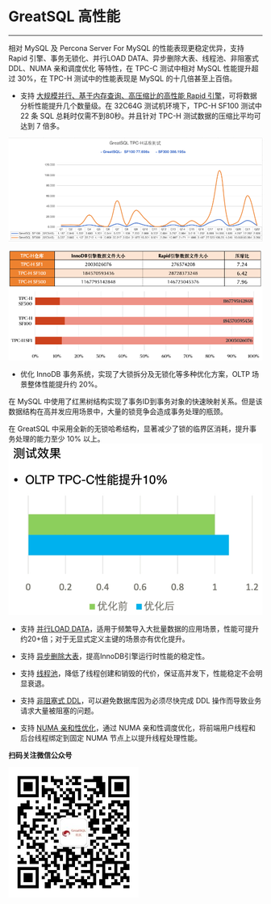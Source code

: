 # GreatSQL 高性能
---

相对 MySQL 及 Percona Server For MySQL 的性能表现更稳定优异，支持 Rapid 引擎、事务无锁化、并行LOAD DATA、异步删除大表、线程池、非阻塞式DDL、NUMA 亲和调度优化 等特性，在 TPC-C 测试中相对 MySQL 性能提升超过 30%，在 TPC-H 测试中的性能表现是 MySQL 的十几倍甚至上百倍。

- 支持 [大规模并行、基于内存查询、高压缩比的高性能 Rapid 引擎](./5-1-highperf-rapid-engine.md)，可将数据分析性能提升几个数量级。在 32C64G 测试机环境下，TPC-H SF100 测试中 22 条 SQL 总耗时仅需不到80秒。并且针对 TPC-H 测试数据的压缩比平均可达到 7 倍多。

![GreatSQL Rapid 引擎 TPC-H SF100 性能测试表现突出](../10-optimize/greatsql-tpch-sf100-vs-sf300.jpg)

![GreatSQL Rapid 引擎数据压缩比平均 7 倍多](./5-1-highperf-rapid-engine-01.png)

- 优化 InnoDB 事务系统，实现了大锁拆分及无锁化等多种优化方案，OLTP 场景整体性能提升约 20%。

在 MySQL 中使用了红黑树结构实现了事务ID到事务对象的快速映射关系。但是该数据结构在高并发应用场景中，大量的锁竞争会造成事务处理的瓶颈。

在 GreatSQL 中采用全新的无锁哈希结构，显著减少了锁的临界区消耗，提升事务处理的能力至少 10% 以上。
![GreatSQL TPC-C性能测试提升约10%](./5-1-highperf-01.jpg)

- 支持 [并行LOAD DATA](./5-1-highperf-parallel-load.md)，适用于频繁导入大批量数据的应用场景，性能可提升约20+倍；对于无显式定义主键的场景亦有优化提升。

- 支持 [异步删除大表](./5-1-highperf-async-purge-big-table.md)，提高InnoDB引擎运行时性能的稳定性。

- 支持 [线程池](./5-1-highperf-thread-pool.md)，降低了线程创建和销毁的代价，保证高并发下，性能稳定不会明显衰退。

- 支持 [非阻塞式 DDL](./5-1-highperf-nonblocking-ddl.md)，可以避免数据库因为必须尽快完成 DDL 操作而导致业务请求大量被阻塞的问题。

- 支持 [NUMA 亲和性优化](./5-1-highperf-numa-affinity.md)，通过 NUMA 亲和性调度优化，将前端用户线程和后台线程绑定到固定 NUMA 节点上以提升线程处理性能。


**扫码关注微信公众号**

![greatsql-wx](../greatsql-wx.jpg)
